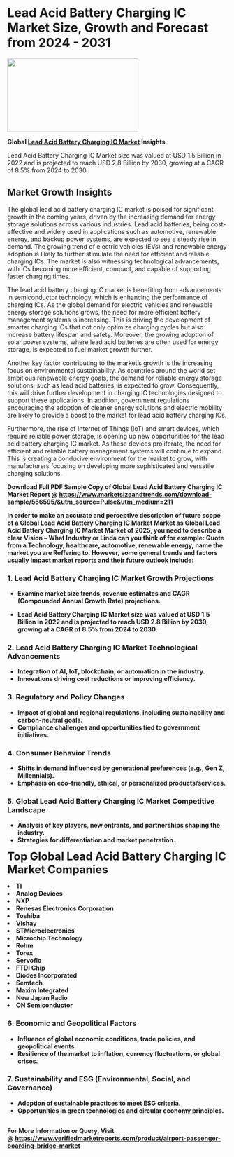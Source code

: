 <H1>Lead Acid Battery Charging IC Market Size, Growth and Forecast from 2024 - 2031</H1><img class="aligncenter size-medium wp-image-584254" src="https://thirdeyenews.in/wp-content/uploads/2024/09/Global-Market-Research-300x168.jpeg" alt="" width="300" height="168" /><p><strong>Global&nbsp;<a href="https://www.marketsizeandtrends.com/download-sample/556595/&amp;utm_source=Pulse&amp;utm_medium=211">Lead Acid Battery Charging IC Market</a> Insights</strong></p><p>Lead Acid Battery Charging IC Market size was valued at USD 1.5 Billion in 2022 and is projected to reach USD 2.8 Billion by 2030, growing at a CAGR of 8.5% from 2024 to 2030.</p><p><h2>Market Growth Insights</h2> <p>The global lead acid battery charging IC market is poised for significant growth in the coming years, driven by the increasing demand for energy storage solutions across various industries. Lead acid batteries, being cost-effective and widely used in applications such as automotive, renewable energy, and backup power systems, are expected to see a steady rise in demand. The growing trend of electric vehicles (EVs) and renewable energy adoption is likely to further stimulate the need for efficient and reliable charging ICs. The market is also witnessing technological advancements, with ICs becoming more efficient, compact, and capable of supporting faster charging times.</p> <p><strong></strong></p> <p>The lead acid battery charging IC market is benefiting from advancements in semiconductor technology, which is enhancing the performance of charging ICs. As the global demand for electric vehicles and renewable energy storage solutions grows, the need for more efficient battery management systems is increasing. This is driving the development of smarter charging ICs that not only optimize charging cycles but also increase battery lifespan and safety. Moreover, the growing adoption of solar power systems, where lead acid batteries are often used for energy storage, is expected to fuel market growth further.</p> <p>Another key factor contributing to the market’s growth is the increasing focus on environmental sustainability. As countries around the world set ambitious renewable energy goals, the demand for reliable energy storage solutions, such as lead acid batteries, is expected to grow. Consequently, this will drive further development in charging IC technologies designed to support these applications. In addition, government regulations encouraging the adoption of cleaner energy solutions and electric mobility are likely to provide a boost to the market for lead acid battery charging ICs.</p> <p>Furthermore, the rise of Internet of Things (IoT) and smart devices, which require reliable power storage, is opening up new opportunities for the lead acid battery charging IC market. As these devices proliferate, the need for efficient and reliable battery management systems will continue to expand. This is creating a conducive environment for the market to grow, with manufacturers focusing on developing more sophisticated and versatile charging solutions.</p> <p><strong></p><p><span class=""><strong>Download Full PDF Sample Copy of Global Lead Acid Battery Charging IC Market Report</strong> @ <a href="https://www.marketsizeandtrends.com/download-sample/556595/&amp;utm_source=Pulse&amp;utm_medium=211" target="_blank">https://www.marketsizeandtrends.com/download-sample/556595/&amp;utm_source=Pulse&amp;utm_medium=211</a></span></p><p>In order to make an accurate and perceptive description of future scope of a Global&nbsp;Lead Acid Battery Charging IC Market Market as Global&nbsp;Lead Acid Battery Charging IC Market Market of 2025, you need to describe a clear Vision &ndash; What Industry or Linda can you think of for example: Quote from a Technology, healthcare, automotive, renewable energy, name the market you are Reffering to. However, some general trends and factors usually impact market reports and their future outlook include:</p><h3>1.&nbsp;<strong>Lead Acid Battery Charging IC Market Growth Projections</strong></h3><ul><li>Examine market size trends, revenue estimates and CAGR (Compounded Annual Growth Rate) projections.</li><li><p>Lead Acid Battery Charging IC Market size was valued at USD 1.5 Billion in 2022 and is projected to reach USD 2.8 Billion by 2030, growing at a CAGR of 8.5% from 2024 to 2030.</p></li></ul><h3>2.&nbsp;<strong>Lead Acid Battery Charging IC Market Technological Advancements</strong></h3><ul><li>Integration of AI, IoT, blockchain, or automation in the industry.</li><li>Innovations driving cost reductions or improving efficiency.</li></ul><h3>3.&nbsp;<strong>Regulatory and Policy Changes</strong></h3><ul><li>Impact of global and regional regulations, including sustainability and carbon-neutral goals.</li><li>Compliance challenges and opportunities tied to government initiatives.</li></ul><h3>4.&nbsp;<strong>Consumer Behavior Trends</strong></h3><ul><li>Shifts in demand influenced by generational preferences (e.g., Gen Z, Millennials).</li><li>Emphasis on eco-friendly, ethical, or personalized products/services.</li></ul><h3>5.&nbsp;<strong>Global Lead Acid Battery Charging IC Market Competitive Landscape</strong></h3><ul><li>Analysis of key players, new entrants, and partnerships shaping the industry.</li><li>Strategies for differentiation and market penetration.</li></ul><p data-pm-slice="1 1 []"><span style="color: inherit; font-family: inherit; font-size: 25px;">Top Global Lead Acid Battery Charging IC Market Companies</span></p><div class="" data-test-id=""><p><li>TI</li><li> Analog Devices</li><li> NXP</li><li> Renesas Electronics Corporation</li><li> Toshiba</li><li> Vishay</li><li> STMicroelectronics</li><li> Microchip Technology</li><li> Rohm</li><li> Torex</li><li> Servoflo</li><li> FTDI Chip</li><li> Diodes Incorporated</li><li> Semtech</li><li> Maxim Integrated</li><li> New Japan Radio</li><li> ON Semiconductor</li></p></div><h3>6.&nbsp;<strong>Economic and Geopolitical Factors</strong></h3><ul><li>Influence of global economic conditions, trade policies, and geopolitical events.</li><li>Resilience of the market to inflation, currency fluctuations, or global crises.</li></ul><h3>7.&nbsp;<strong>Sustainability and ESG (Environmental, Social, and Governance)</strong></h3><ul><li>Adoption of sustainable practices to meet ESG criteria.</li><li>Opportunities in green technologies and circular economy principles.</li></ul><h2><strong style="font-size: 14px;">For More Information or Query, Visit @&nbsp;</strong><a style="background-color: #ffffff; font-size: 14px;" href="https://www.marketsizeandtrends.com/report/lead-acid-battery-charging-ic-market/" target="_blank">https://www.verifiedmarketreports.com/product/airport-passenger-boarding-bridge-market</a></h2>
